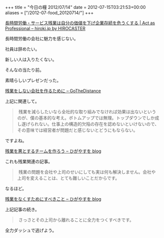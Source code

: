 +++
title = "今日の糧 2012/07/14"
date = 2012-07-15T03:21:53+00:00
aliases = ["/2012-07-food_20120714/"]
+++

  [長時間労働・サービス残業は自分の価値を下げ企業存続を危うくする | Act as Professional &#8211; hiroki.jp by HIROCASTER](http://hiroki.jp/2012/07/05/4613/)

長時間労働の会社に魅力を感じない。

社員は辞めたい。

新しい人は入りたくない。

そんなの当たり前。

素晴らしいプレゼンだった。

  [残業をしない会社を作るために &#8211; GoTheDistance](http://d.hatena.ne.jp/gothedistance/20120709/1341793923)

上記に関連して。

> 残業を減らしたいなら全社的な取り組みでなければ効果は出ないというのが、僕の基本的な考え。ボトムアップでは無理。トップダウンでしか成し遂げられない。仕事上の構造的欠陥の存在を認めないといけないので、その意味では経営者が問題だと感じないとどうにもならない。

ですよね。

  [残業を悪とするチームを作ろう &#8211; ひがやすを blog](http://d.hatena.ne.jp/higayasuo/20120709/1341806726)

これも残業関連の記事。

> 残業の問題を会社や上司のせいにしても実は何も解決しません。会社や上司を変えることは、とても難しいことだからです。

なるほど。

  [残業をなくすためにすべきこと &#8211; ひがやすを blog](http://d.hatena.ne.jp/higayasuo/20120710/1341912051)

上記記事の続き。

> さっさとその上司から離れることに全力をつくすべきです。

全力ダッシュで逃げよう。

